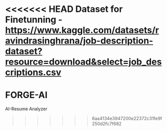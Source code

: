 <<<<<<< HEAD
Dataset for Finetunning - https://www.kaggle.com/datasets/ravindrasinghrana/job-description-dataset?resource=download&select=job_descriptions.csv
=======
# FORGE-AI
AI-Resume Analyzer
>>>>>>> 6aa4134e3947200e22372c31fe9f250d2fc7f682
